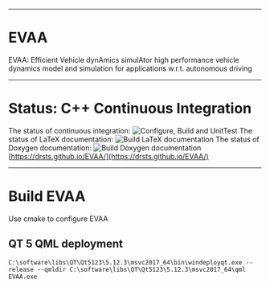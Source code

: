 ***
# EVAA  
EVAA: Efficient Vehicle dynAmics simulAtor
high performance vehicle dynamics model and simulation for applications 
w.r.t. autonomous driving
***
# Status: C++ Continuous Integration   
The status of continuous integration:
![Configure, Build and UnitTest](https://github.com/DrStS/EVAA/workflows/Configure,%20Build%20and%20UnitTest/badge.svg)
The status of LaTeX documentation:
![Build LaTeX documentation](https://github.com/DrStS/EVAA/workflows/Build%20LaTeX%20documentation/badge.svg)
The status of Doxygen documentation:
![Build Doxygen documentation](https://github.com/DrStS/EVAA/workflows/Build%20Doxygen%20documentation/badge.svg)
[https://drsts.github.io/EVAA/](https://drsts.github.io/EVAA/)
***
# Build EVAA  
Use cmake to configure EVAA  
## QT 5 QML deployment  
```
C:\software\libs\QT\Qt5123\5.12.3\msvc2017_64\bin\windeployqt.exe --release --qmldir C:\software\libs\QT\Qt5123\5.12.3\msvc2017_64\qml EVAA.exe
```

